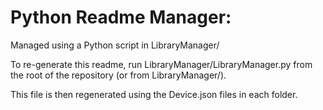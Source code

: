 
# Python Readme Manager:
Managed using a Python script in LibraryManager/

To re-generate this readme, run LibraryManager/LibraryManager.py from the root of the repository (or from LibraryManager/).

This file is then regenerated using the Device.json files in each folder.